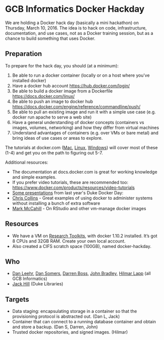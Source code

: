 # GCB Informatics Docker Hackday

We are holding a Docker hack day (basically a mini hackathon) on Thursday, March 10, 2016. The idea is to hack on code, infrastructure, documentation, and use cases, not as a Docker training session, but as a chance to build something that uses Docker.

## Preparation

To prepare for the hack day, you should (at a minimum):

1. Be able to run a docker container (locally or on a host where you've installed docker)
2. Have a docker hub account https://hub.docker.com/login/
3. Be able to build a docker image from a Dockerfile https://docs.docker.com/linux/
4. Be able to push an image to docker hub https://docs.docker.com/engine/reference/commandline/push/
5. Be able to pull an existing image and run it with a simple use case (e.g. docker run apache to serve a web site)
6. Have a general understanding of docker concepts (containers vs images, volumes, networking) and how they differ from virtual machines
7. Understand advantages of containers (e.g. over VMs or bare metal) and bring ideas of use cases or areas to explore.

The tutorials at docker.com ([Mac](https://docs.docker.com/mac/), [Linux](https://docs.docker.com/linux/), [Windows](https://docs.docker.com/windows/)) will cover most of these (1-4) and get you on the path to figuring out 5-7.

Additional resources:

- The documentation at docs.docker.com is great for working knowledge and simple examples.
- If you prefer video tutorials, these are recommended too: https://www.docker.com/products/resources/video-tutorials
- [Some presentations](https://rc.duke.edu/duke-docker-day-videos/) from last year's Duke Docker Day:
 - [Chris Collins](https://rc.duke.edu/chris-collins-duke-docker-day-2/) - Great examples of using docker to administer systems without installing a bunch of extra software
 - [Mark McCahill](https://rc.duke.edu/mark-mccahill-duke-docker-day-2/) - On RStudio and other vm-manage docker images

## Resources

* We have a VM on [Research Toolkits](https://rtoolkits.web.duke.edu/projects/15), with docker 1.10.2 installed. It’s got 8 CPUs and 32GB RAM. Create your own local account.
* Also created a CIFS scratch space (100GB), named docker-hackday.

## Who

* [Dan Leehr], [Dan Somers], [Darren Boss], [John Bradley], [Hilmar Lapp] (all GCB Informatics)
* [Jack Hill] (Duke Libraries)

## Targets

* Data staging: encapsulating storage in a container so that the provisioning protocol is abstracted out. (Dan L, Jack)
* Container that can connect to a running database container and obtain and store a backup. (Dan S, Darren, John)
* Trusted docker repositories, and signed images. (Hilmar)

[Dan Leehr]: http://github.com/dleehr
[Dan Somers]: http://github.com/dansomers
[Darren Boss]: http://github.com/netscruff
[John Bradley]: http://github.com/johnbradley
[Hilmar Lapp]: http://github.com/hlapp
[Jack Hill]: http://github.com/jackhill
